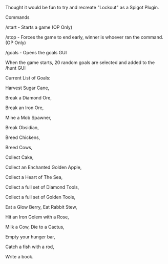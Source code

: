 Thought it would be fun to try and recreate "Lockout" as a Spigot Plugin.

Commands

/start - Starts a game (OP Only)

/stop - Forces the game to end early, winner is whoever ran the command. (OP Only)

/goals - Opens the goals GUI

When the game starts, 20 random goals are selected and added to the /hunt GUI

Current List of Goals:


Harvest Sugar Cane, 

Break a Diamond Ore, 

Break an Iron Ore, 

Mine a Mob Spawner, 

Break Obsidian, 

Breed Chickens, 

Breed Cows, 

Collect Cake, 

Collect an Enchanted Golden Apple, 

Collect a Heart of The Sea, 

Collect a full set of Diamond Tools, 

Collect a full set of Golden Tools, 

Eat a Glow Berry, Eat Rabbit Stew, 

Hit an Iron Golem with a Rose, 

Milk a Cow, Die to a Cactus, 

Empty your hunger bar, 

Catch a fish with a rod, 

Write a book.
